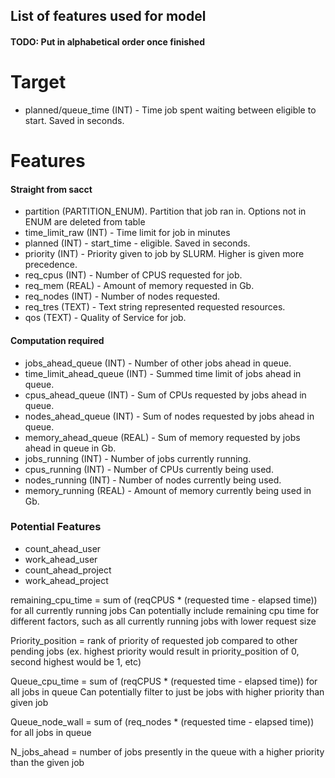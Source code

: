 ## List of features used for model
#### TODO: Put in alphabetical order once finished

# Target
- planned/queue_time (INT) - Time job spent waiting between eligible to start. Saved in seconds.

# Features
#### Straight from sacct
- partition (PARTITION_ENUM). Partition that job ran in. Options not in ENUM are deleted from table
- time_limit_raw (INT) - Time limit for job in minutes
- planned (INT) - start_time - eligible. Saved in seconds.
- priority (INT) - Priority given to job by SLURM. Higher is given more precedence.
- req_cpus (INT) - Number of CPUS requested for job.
- req_mem (REAL) - Amount of memory requested in Gb.
- req_nodes (INT) - Number of nodes requested.
- req_tres (TEXT) - Text string represented requested resources.
- qos (TEXT) - Quality of Service for job. 
#### Computation required
- jobs_ahead_queue (INT) - Number of other jobs ahead in queue. 
- time_limit_ahead_queue (INT) - Summed time limit of jobs ahead in queue.
- cpus_ahead_queue (INT) - Sum of CPUs requested by jobs ahead in queue.
- nodes_ahead_queue (INT) - Sum of nodes requested by jobs ahead in queue.
- memory_ahead_queue (REAL) - Sum of memory requested by jobs ahead in queue in Gb.
- jobs_running (INT) - Number of jobs currently running.
- cpus_running (INT) - Number of CPUs currently being used.
- nodes_running (INT) - Number of nodes currently being used.
- memory_running (REAL) - Amount of memory currently being used in Gb.

### Potential Features
- count_ahead_user
- work_ahead_user
- count_ahead_project
- work_ahead_project

remaining_cpu_time = sum of (reqCPUS * (requested time - elapsed time)) for all currently running jobs
	Can potentially include remaining cpu time for different factors, such as all currently running jobs with lower request size

Priority_position = rank of priority of requested job compared to other pending jobs (ex. highest priority would result in priority_position of 0, second highest would be 1, etc)

Queue_cpu_time = sum of (reqCPUS * (requested time - elapsed time)) for all jobs in queue
	Can potentially filter to just be jobs with higher priority than given job

Queue_node_wall = sum of (req_nodes * (requested time - elapsed time)) for all jobs in queue

N_jobs_ahead = number of jobs presently in the queue with a higher priority than the given job

